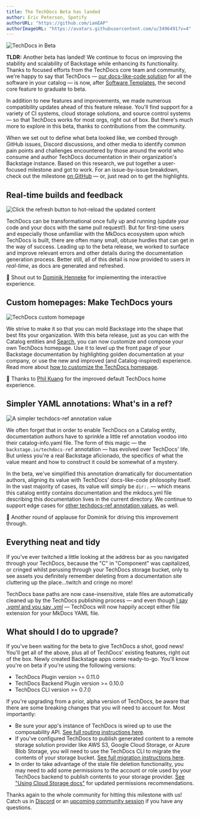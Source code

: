 ```yaml
---
title: The TechDocs Beta has landed
author: Eric Peterson, Spotify
authorURL: "https://github.com/iamEAP"
authorImageURL: "https://avatars.githubusercontent.com/u/3496491?v=4"
---
```


![TechDocs in Beta](assets/21-09-16/backstage-techdocs-beta.gif)

**TLDR:** Another beta has landed! We continue to focus on improving the stability and scalability of Backstage while enhancing its functionality. Thanks to focused efforts from the TechDocs core team and community, we're happy to say that TechDocs — [our docs-like-code solution](https://backstage.io/blog/2020/09/08/announcing-tech-docs) for all the software in your catalog — is now, after [Software Templates](https://backstage.io/blog/2021/07/26/software-templates-are-now-in-beta), the second core feature to graduate to beta.

<!--truncate-->

In addition to new features and improvements, we made numerous compatibility updates ahead of this feature release. You'll find support for a variety of CI systems, cloud storage solutions, and source control systems — so that TechDocs works for most orgs, right out of box. But there's much more to explore in this beta, thanks to contributions from the community.

When we set out to define what beta looked like, we combed through GitHub issues, Discord discussions, and other media to identify common pain points and challenges encountered by those around the world who consume and author TechDocs documentation in their organization's Backstage instance. Based on this research, we put together a user-focused milestone and got to work. For an issue-by-issue breakdown, check out the milestone [on GitHub](https://github.com/backstage/backstage/milestone/29?closed=1) — or, just read on to get the highlights.

## Real-time builds and feedback

![Click the refresh button to hot-reload the updated content](assets/21-09-16/refresh-button.gif)

TechDocs can be transformational once fully up and running (update your code and your docs with the same pull request!). But for first-time users and especially those unfamiliar with the MkDocs ecosystem upon which TechDocs is built, there are often many small, obtuse hurdles that can get in the way of success. Leading up to the beta release, we worked to surface and improve relevant errors and other details during the documentation generation process. Better still, all of this detail is now provided to users _in real-time_, as docs are generated and refreshed.

<p>🙌 Shout out to <a href="https://github.com/dhenneke">Dominik Henneke</a> for implementing the interactive experience.</p>

## Custom homepages: Make TechDocs yours

![TechDocs custom homepage](assets/21-09-16/techdocs-custom-homepage.png)

We strive to make it so that you can mold Backstage into the shape that best fits your organization. With this beta release, just as you can with the Catalog entities and [Search](https://backstage.io/blog/2021/06/24/announcing-backstage-search-platform#composable-search-page-experiences), you can now customize and compose your own TechDocs homepage. Use it to level up the front page of your Backstage documentation by highlighting golden documentation at your company, or use the new and improved (and Catalog-inspired) experience. Read more about [how to customize the TechDocs homepage](https://backstage.io/docs/features/techdocs/how-to-guides#how-to-customize-the-techdocs-home-page).

<p>🙏 Thanks to <a href="https://github.com/kuangp">Phil Kuang</a> for the improved default TechDocs home experience.</p>

## Simpler YAML annotations: What's in a ref?

![A simpler techdocs-ref annotation value](assets/21-09-16/techdocs-ref.png)

We often forget that in order to enable TechDocs on a Catalog entity, documentation authors have to sprinkle a little ref annotation voodoo into their catalog-info.yaml file. The form of this magic — the `backstage.io/techdocs-ref` annotation — has evolved over TechDocs' life. But unless you're a real Backstage aficionado, the specifics of what the value meant and how to construct it could be somewhat of a mystery.

In the beta, we've simplified this annotation dramatically for documentation authors, aligning its value with TechDocs' docs-like-code philosophy itself. In the vast majority of cases, its value will simply be `dir:.` — which means this catalog entity contains documentation and the mkdocs.yml file describing this documentation lives in the current directory. We continue to support edge cases for [other techdocs-ref annotation values](https://backstage.io/docs/features/techdocs/how-to-guides#how-to-understand-techdocs-ref-annotation-values), as well.

<p>👏 Another round of applause for Dominik for driving this improvement through.</p>

## Everything neat and tidy

If you've ever twitched a little looking at the address bar as you navigated through your TechDocs, because the "C" in "Component" was capitalized, or cringed whilst perusing through your TechDocs storage bucket, only to see assets you definitely remember deleting from a documentation site cluttering up the place…twitch and cringe no more!

TechDocs base paths are now case-insensitive, stale files are automatically cleaned up by the TechDocs publishing process — and even though [I say _.yaml_ and you say _.yml_](https://open.spotify.com/track/6NDaYWg85ZnJ3Ae0WkILWh) — TechDocs will now happily accept either file extension for your MkDocs YAML file.

## What should I do to upgrade?

If you've been waiting for the beta to give TechDocs a shot, good news! You'll get all of the above, plus all of TechDocs' existing features, right out of the box. Newly created Backstage apps come ready-to-go. You'll know you're on beta if you're using the following versions:

- TechDocs Plugin version >= 0.11.0
- TechDocs Backend Plugin version >= 0.10.0
- TechDocs CLI version >= 0.7.0

If you're upgrading from a prior, alpha version of TechDocs, be aware that there are some breaking changes that you will need to account for. Most importantly:

- Be sure your app's instance of TechDocs is wired up to use the composability API. [See full routing instructions here](https://github.com/backstage/backstage/blob/master/packages/create-app/CHANGELOG.md#0338).
- If you've configured TechDocs to publish generated content to a remote storage solution provider like AWS S3, Google Cloud Storage, or Azure Blob Storage, you will need to use the TechDocs CLI to migrate the contents of your storage bucket. [See full migration instructions here](https://backstage.io/docs/features/techdocs/how-to-guides#how-to-migrate-from-techdocs-alpha-to-beta).
- In order to take advantage of the stale file deletion functionality, you may need to add some permissions to the account or role used by your TechDocs backend to publish contents to your storage provider. [See "Using Cloud Storage docs"](https://backstage.io/docs/features/techdocs/using-cloud-storage) for updated permissions recommendations.

Thanks again to the whole community for hitting this milestone with us! Catch us in [Discord](https://discord.gg/MUpMjP2) or an [upcoming community session](https://github.com/backstage/community) if you have any questions.
